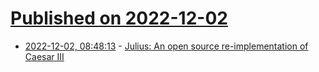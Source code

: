 # [Published on 2022-12-02](index.md)

* [2022-12-02, 08:48:13](https://news.ycombinator.com/item?id=33828262) - [Julius: An open source re-implementation of Caesar III](https://github.com/bvschaik/julius)
